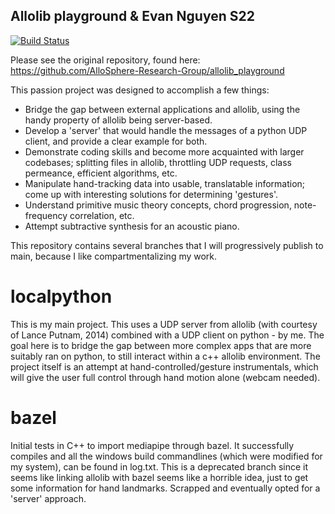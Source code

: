 ## Allolib playground & Evan Nguyen S22
[![Build Status](https://travis-ci.org/AlloSphere-Research-Group/allolib_playground.svg?branch=master)](https://travis-ci.org/AlloSphere-Research-Group/allolib_playground)

Please see the original repository, found here: https://github.com/AlloSphere-Research-Group/allolib_playground

This passion project was designed to accomplish a few things:
 - Bridge the gap between external applications and allolib, using the handy property of allolib being server-based.
 - Develop a 'server' that would handle the messages of a python UDP client, and provide a clear example for both.
 - Demonstrate coding skills and become more acquainted with larger codebases; splitting files in allolib, throttling UDP requests, class permeance, efficient algorithms, etc.
 - Manipulate hand-tracking data into usable, translatable information; come up with interesting solutions for determining 'gestures'.
 - Understand primitive music theory concepts, chord progression, note-frequency correlation, etc.
 - Attempt subtractive synthesis for an acoustic piano.

This repository contains several branches that I will progressively publish to main, because I like compartmentalizing my work.
# localpython 
This is my main project. This uses a UDP server from allolib (with courtesy of Lance Putnam, 2014) combined with a UDP client on python - by me. The goal here is to bridge the gap between more complex apps that are more suitably ran on python, to still interact within a c++ allolib environment. The project itself is an attempt at hand-controlled/gesture instrumentals, which will give the user full control through hand motion alone (webcam needed).

# bazel 
Initial tests in C++ to import mediapipe through bazel. It successfully compiles and all the windows build commandlines (which were modified for my system), can be found in log.txt. This is a deprecated branch since it seems like linking allolib with bazel seems like a horrible idea, just to get some information for hand landmarks. Scrapped and eventually opted for a 'server' approach.

